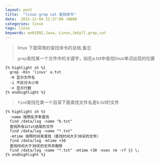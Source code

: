 ```yaml
---
layout: post
title:  "linux grep cat 查找命令"
date:  2015-12-04 22:37:00 +0800
categories: linux
tags: linux
keywords: web1992,Java, Linux,Jekyll,grep,cat
---
```



> linux 下面常用的查找命令的总结,备忘
> 
> `grep`查找某一个文件中的关键字，如在a.txt中查找linux单词出现的位置

    {% highlight sh %}
      grep -Hin 'linux' a.txt
      -H 显示文件名
      -i 不区分大小写
      -n 显示行数
    {% endhighlight %}


> `find`查找在某一个目录下面查找文件名是b.txt的文件

    {% highlight sh %}
      -name 按照名字来查找
      find /data/log -name "b.txt"
      查找所有以txt结尾的文件
      find /data/log -name "*.txt" 
      -mtime 按照时间来查找（查找时间大于30天的文件）
      find /data/log -mtime +30
      查找时间大于30天的文件并删除
      find /data/log -name "*.txt" -mtime +30 -exec rm -rf {} \;
    {% endhighlight %}
